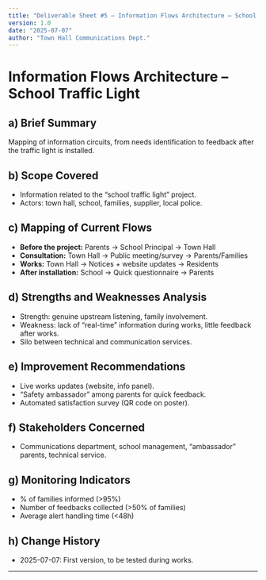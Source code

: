 ```yaml
---
title: "Deliverable Sheet #5 – Information Flows Architecture – School Traffic Light"
version: 1.0
date: "2025-07-07"
author: "Town Hall Communications Dept."
---
```


# Information Flows Architecture – School Traffic Light

## a) Brief Summary

Mapping of information circuits, from needs identification to feedback after the traffic light is installed.

## b) Scope Covered

- Information related to the “school traffic light” project.
- Actors: town hall, school, families, supplier, local police.

## c) Mapping of Current Flows

- **Before the project:** Parents -> School Principal -> Town Hall
- **Consultation:** Town Hall -> Public meeting/survey -> Parents/Families
- **Works:** Town Hall -> Notices + website updates -> Residents
- **After installation:** School -> Quick questionnaire -> Parents

## d) Strengths and Weaknesses Analysis

- Strength: genuine upstream listening, family involvement.
- Weakness: lack of “real-time” information during works, little feedback after works.
- Silo between technical and communication services.

## e) Improvement Recommendations

- Live works updates (website, info panel).
- “Safety ambassador” among parents for quick feedback.
- Automated satisfaction survey (QR code on poster).

## f) Stakeholders Concerned

- Communications department, school management, “ambassador” parents, technical service.

## g) Monitoring Indicators

- % of families informed (>95%)
- Number of feedbacks collected (>50% of families)
- Average alert handling time (<48h)

## h) Change History

- 2025-07-07: First version, to be tested during works.

---
